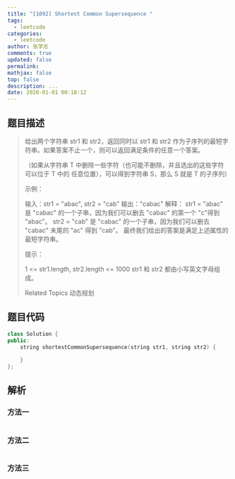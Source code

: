 ```yaml
---
title: "[1092] Shortest Common Supersequence "
tags:
  - leetcode
categories:
  - leetcode
author: 张学志
comments: true
updated: false
permalink:
mathjax: false
top: false
description: ...
date: 2020-01-01 00:18:12
---
```


## 题目描述

> 给出两个字符串 str1 和 str2，返回同时以 str1 和 str2 作为子序列的最短字符串。如果答案不止一个，则可以返回满足条件的任意一个答案。 
> 
> （如果从字符串 T 中删除一些字符（也可能不删除，并且选出的这些字符可以位于 T 中的 任意位置），可以得到字符串 S，那么 S 就是 T 的子序列） 
> 
> 
> 
> 示例： 
> 
> 输入：str1 = "abac", str2 = "cab"
> 输出："cabac"
> 解释：
> str1 = "abac" 是 "cabac" 的一个子串，因为我们可以删去 "cabac" 的第一个 "c"得到 "abac"。 
> str2 = "cab" 是 "cabac" 的一个子串，因为我们可以删去 "cabac" 末尾的 "ac" 得到 "cab"。
> 最终我们给出的答案是满足上述属性的最短字符串。
> 
> 
> 
> 
> 提示： 
> 
> 
> 1 <= str1.length, str2.length <= 1000 
> str1 和 str2 都由小写英文字母组成。 
> 
> Related Topics 动态规划

## 题目代码

```cpp
class Solution {
public:
    string shortestCommonSupersequence(string str1, string str2) {
        
    }
};
```

## 解析

### 方法一

```cpp

```

### 方法二

```cpp

```

### 方法三

```cpp

```

